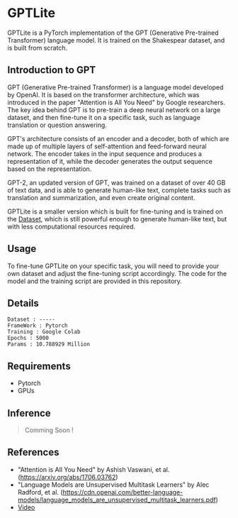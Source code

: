 # GPTLite
GPTLite is a PyTorch implementation of the GPT (Generative Pre-trained Transformer) language model. It is trained on the Shakespear dataset, and is built from scratch.

## Introduction to GPT
GPT (Generative Pre-trained Transformer) is a language model developed by OpenAI. It is based on the transformer architecture, which was introduced in the paper "Attention is All You Need" by Google researchers. The key idea behind GPT is to pre-train a deep neural network on a large dataset, and then fine-tune it on a specific task, such as language translation or question answering.

GPT's architecture consists of an encoder and a decoder, both of which are made up of multiple layers of self-attention and feed-forward neural network. The encoder takes in the input sequence and produces a representation of it, while the decoder generates the output sequence based on the representation.

GPT-2, an updated version of GPT, was trained on a dataset of over 40 GB of text data, and is able to generate human-like text, complete tasks such as translation and summarization, and even create original content.

GPTLite is a smaller version which is built for fine-tuning and is trained on the [Dataset](), which is still powerful enough to generate human-like text, but with less computational resources required.


## Usage
To fine-tune GPTLite on your specific task, you will need to provide your own dataset and adjust the fine-tuning script accordingly. The code for the model and the training script are provided in this repository.

## Details
```
Dataset : -----
FrameWork : Pytorch
Training : Google Colab
Epochs : 5000
Params : 10.788929 Million
```

## Requirements
- Pytorch
- GPUs

## Inference 
> Comming Soon !

## References
- "Attention is All You Need" by Ashish Vaswani, et al. (https://arxiv.org/abs/1706.03762)
- "Language Models are Unsupervised Multitask Learners" by Alec Radford, et al. (https://cdn.openai.com/better-language-models/language_models_are_unsupervised_multitask_learners.pdf)
- [Video](https://youtu.be/kCc8FmEb1nY)
